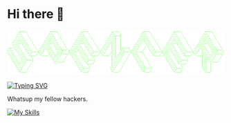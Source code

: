 # Hi there 👋

![readme-ascii](./SPENCER.png)

[![Typing SVG](https://readme-typing-svg.herokuapp.com/?lines=Welcome+to+my+GitHub+profile;Check+out+my+website+to+learn+more;spencerbartholomew.com)](https://git.io/typing-svg)

Whatsup my fellow hackers.

[![My Skills](https://skillicons.dev/icons?i=next,postgresql,aws,react,tailwind,docker,python,typescript,supabase,go,github,ruby,java,figma&perline=7)](https://skillicons.dev)

<!--START_SECTION:readme-info-->
<!--END_SECTION:readme-info-->

<!--START_SECTION_PROFILE_VIEWS:readme-info-->
<!--END_SECTION_PROFILE_VIEWS:readme-info-->

<!--START_SECTION_LINES_OF_CODE:readme-info-->
<!--END_SECTION_LINES_OF_CODE:readme-info-->

<!--START_CONTRIBUTIONS:readme-info-->
<!--END_CONTRIBUTIONS:readme-info-->

<!--START_SECTION_DAILY_COMMIT:readme-info-->
<!--END_SECTION_DAILY_COMMIT:readme-info-->

<!--START_SECTION_WEEKLY_COMMIT:readme-info-->
<!--END_SECTION_WEEKLY_COMMIT:readme-info-->

<!--START_SECTION_LANGUAGE:readme-info-->
<!--END_SECTION_LANGUAGE:readme-info-->

<!-- <p align="center">
  <a href="https://skillicons.dev">
    <img src="https://skillicons.dev/icons?i=next,postgresql,aws,react,tailwind,docker,python,typescript,supabase,go,github,ruby,java,figma&perline=7" />
  </a>
</p> -->
<!--

Here are some ideas to get you started:

- 🔭 I’m currently working on ...
- 🌱 I’m currently learning ...
- 👯 I’m looking to collaborate on ...
- 🤔 I’m looking for help with ...
- 💬 Ask me about ...
- 📫 How to reach me: ...
- 😄 Pronouns: ...
- ⚡ Fun fact: ...
-->
